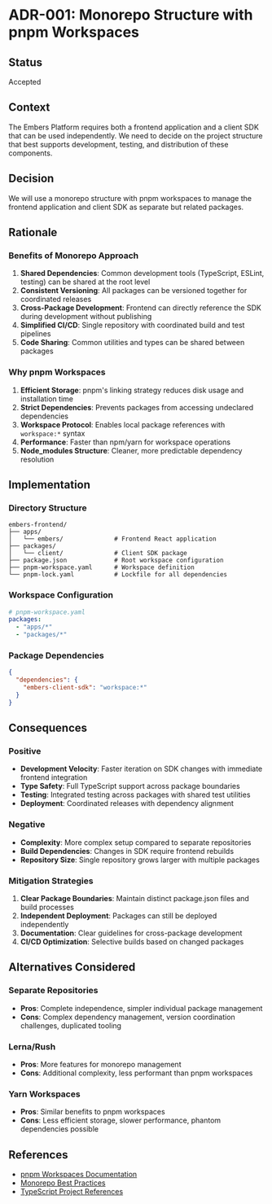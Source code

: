 # ADR-001: Monorepo Structure with pnpm Workspaces

## Status

Accepted

## Context

The Embers Platform requires both a frontend application and a client SDK that can be used independently. We need to decide on the project structure that best supports development, testing, and distribution of these components.

## Decision

We will use a monorepo structure with pnpm workspaces to manage the frontend application and client SDK as separate but related packages.

## Rationale

### Benefits of Monorepo Approach

1. **Shared Dependencies**: Common development tools (TypeScript, ESLint, testing) can be shared at the root level
2. **Consistent Versioning**: All packages can be versioned together for coordinated releases
3. **Cross-Package Development**: Frontend can directly reference the SDK during development without publishing
4. **Simplified CI/CD**: Single repository with coordinated build and test pipelines
5. **Code Sharing**: Common utilities and types can be shared between packages

### Why pnpm Workspaces

1. **Efficient Storage**: pnpm's linking strategy reduces disk usage and installation time
2. **Strict Dependencies**: Prevents packages from accessing undeclared dependencies
3. **Workspace Protocol**: Enables local package references with `workspace:*` syntax
4. **Performance**: Faster than npm/yarn for workspace operations
5. **Node_modules Structure**: Cleaner, more predictable dependency resolution

## Implementation

### Directory Structure

```
embers-frontend/
├── apps/
│   └── embers/              # Frontend React application
├── packages/
│   └── client/              # Client SDK package
├── package.json             # Root workspace configuration
├── pnpm-workspace.yaml      # Workspace definition
└── pnpm-lock.yaml           # Lockfile for all dependencies
```

### Workspace Configuration

```yaml
# pnpm-workspace.yaml
packages:
  - "apps/*"
  - "packages/*"
```

### Package Dependencies

```json
{
  "dependencies": {
    "embers-client-sdk": "workspace:*"
  }
}
```

## Consequences

### Positive

- **Development Velocity**: Faster iteration on SDK changes with immediate frontend integration
- **Type Safety**: Full TypeScript support across package boundaries
- **Testing**: Integrated testing across packages with shared test utilities
- **Deployment**: Coordinated releases with dependency alignment

### Negative

- **Complexity**: More complex setup compared to separate repositories
- **Build Dependencies**: Changes in SDK require frontend rebuilds
- **Repository Size**: Single repository grows larger with multiple packages

### Mitigation Strategies

1. **Clear Package Boundaries**: Maintain distinct package.json files and build processes
2. **Independent Deployment**: Packages can still be deployed independently
3. **Documentation**: Clear guidelines for cross-package development
4. **CI/CD Optimization**: Selective builds based on changed packages

## Alternatives Considered

### Separate Repositories

- **Pros**: Complete independence, simpler individual package management
- **Cons**: Complex dependency management, version coordination challenges, duplicated tooling

### Lerna/Rush

- **Pros**: More features for monorepo management
- **Cons**: Additional complexity, less performant than pnpm workspaces

### Yarn Workspaces

- **Pros**: Similar benefits to pnpm workspaces
- **Cons**: Less efficient storage, slower performance, phantom dependencies possible

## References

- [pnpm Workspaces Documentation](https://pnpm.io/workspaces)
- [Monorepo Best Practices](https://monorepo.tools/)
- [TypeScript Project References](https://www.typescriptlang.org/docs/handbook/project-references.html)
